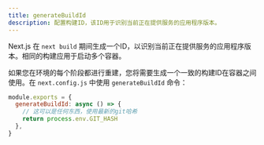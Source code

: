 ```yaml
---
title: generateBuildId
description: 配置构建ID，该ID用于识别当前正在提供服务的应用程序版本。
---
```




Next.js 在 `next build` 期间生成一个ID，以识别当前正在提供服务的应用程序版本。相同的构建应用于启动多个容器。

如果您在环境的每个阶段都进行重建，您将需要生成一个一致的构建ID在容器之间使用。在 `next.config.js` 中使用 `generateBuildId` 命令：

```jsx filename="next.config.js"
module.exports = {
  generateBuildId: async () => {
    // 这可以是任何东西，使用最新的git哈希
    return process.env.GIT_HASH
  },
}
```